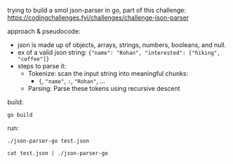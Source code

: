 trying to build a smol json-parser in go, part of this challenge: https://codingchallenges.fyi/challenges/challenge-json-parser

approach & pseudocode:

- json is made up of objects, arrays, strings, numbers, booleans, and null.
- ex of a valid json string: `{"name": "Rohan", "interested": ["hiking", "coffee"]}`
- steps to parse it:
  - Tokenize: scan the input string into meaningful chunks:
    - `{`, `"name"`, `:`, `"Rohan"`, ...
  - Parsing: Parse these tokens using recursive descent

build:

```
go build
```

run:

```
./json-parser-go test.json
```

```
cat test.json | ./json-parser-go
```

